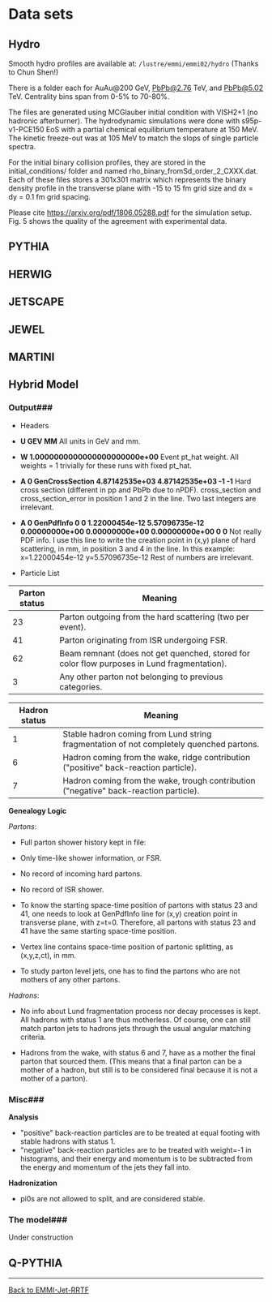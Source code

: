 # Data sets

## Hydro

Smooth hydro profiles are available at: `/lustre/emmi/emmi02/hydro`
(Thanks to Chun Shen!)

There is a folder each for AuAu@200 GeV, PbPb@2.76 TeV, and PbPb@5.02 TeV.
Centrality bins span from 0-5% to 70-80%.

The files are generated using MCGlauber initial condition with VISH2+1 (no hadronic afterburner). The hydrodynamic simulations were done with s95p-v1-PCE150 EoS with a partial chemical equilibrium temperature at 150 MeV. The kinetic freeze-out was at 105 MeV to match the slops of single particle spectra.

For the initial binary collision profiles, they are stored in the initial_conditions/ folder and named rho_binary_fromSd_order_2_CXXX.dat. Each of these files stores a 301x301 matrix which represents the binary density profile in the transverse plane with -15 to 15 fm grid size and dx = dy = 0.1 fm grid spacing.

Please cite https://arxiv.org/pdf/1806.05288.pdf for the simulation setup.
Fig. 5 shows the quality of the agreement with experimental data.

## PYTHIA
## HERWIG
## JETSCAPE
## JEWEL
## MARTINI
## Hybrid Model

### Output###
* Headers

 * __U GEV MM__
   All units in GeV and mm.

 * __W 1.0000000000000000000000e+00__
   Event pt_hat weight.
   All weights = 1 trivially for these runs with fixed pt_hat.

 * __A 0 GenCrossSection 4.87142535e+03 4.87142535e+03 -1 -1__
   Hard cross section (different in pp and PbPb due to nPDF).
   cross_section and cross_section_error in position 1 and 2 in the line.
   Two last integers are irrelevant.

 * __A 0 GenPdfInfo 0 0 1.22000454e-12 5.57096735e-12 0.00000000e+00 0.00000000e+00 0.00000000e+00 0 0__
   Not really PDF info.
   I use this line to write the creation point in (x,y) plane of hard scattering, in mm, in position 3 and 4 in the line. In this example:
   x=1.22000454e-12
   y=5.57096735e-12
   Rest of numbers are irrelevant.

* Particle List

Parton status | Meaning
--------------|--------
23 | Parton outgoing from the hard scattering (two per event).
41 | Parton originating from ISR undergoing FSR.
62 | Beam remnant (does not get quenched, stored for color flow purposes in Lund fragmentation).
3 | Any other parton not belonging to previous categories.

Hadron status | Meaning
--------------|--------
1 | Stable hadron coming from Lund string fragmentation of not completely quenched partons.
6 | Hadron coming from the wake, ridge contribution ("positive" back-reaction particle).
7 | Hadron coming from the wake, trough contribution ("negative" back-reaction particle).

__Genealogy Logic__

_Partons_:
* Full parton shower history kept in file:
 * Only time-like shower information, or FSR.
 * No record of incoming hard partons.
 * No record of ISR shower.
 * To know the starting space-time position of partons with status 23 and 41, one needs to look at GenPdfInfo line for (x,y) creation point in transverse plane, with z=t=0. Therefore, all partons with status 23 and 41 have the same starting space-time position.
          
* Vertex line contains space-time position of partonic splitting, as (x,y,z,ct), in mm.

* To study parton level jets, one has to find the partons who are not mothers of any other partons.

_Hadrons_:
* No info about Lund fragmentation process nor decay processes is kept. All hadrons with status 1 are thus motherless. Of course, one can still match parton jets to hadrons jets through the usual angular matching criteria.

* Hadrons from the wake, with status 6 and 7, have as a mother the final parton that sourced them. (This means that a final parton can be a mother of a hadron, but still is to be considered final because it is not a mother of a parton).

### Misc###

__Analysis__

* "positive" back-reaction particles are to be treated at equal footing with stable hadrons with status 1.
* "negative" back-reaction particles are to be treated with weight=-1 in histograms, and their energy and momentum is to be subtracted from the energy and momentum of the jets they fall into.

__Hadronization__

* pi0s are not allowed to split, and are considered stable.

### The model###
Under construction

## Q-PYTHIA

<hr>

[Back to EMMI-Jet-RRTF](index.md)

